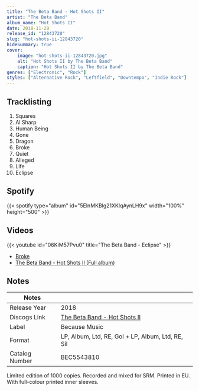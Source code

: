 ```yaml
---
title: "The Beta Band - Hot Shots II"
artist: "The Beta Band"
album_name: "Hot Shots II"
date: 2018-11-28
release_id: "12843720"
slug: "hot-shots-ii-12843720"
hideSummary: true
cover:
    image: "hot-shots-ii-12843720.jpg"
    alt: "Hot Shots II by The Beta Band"
    caption: "Hot Shots II by The Beta Band"
genres: ["Electronic", "Rock"]
styles: ["Alternative Rock", "Leftfield", "Downtempo", "Indie Rock"]
---
```

## Tracklisting
1. Squares
2. Al Sharp
3. Human Being
4. Gone
5. Dragon
6. Broke
7. Quiet
8. Alleged
9. Life
10. Eclipse
## Spotify
{{< spotify type="album" id="5ElnMKBlg21XKlqAynLH9x" width="100%" height="500" >}}

## Videos
{{< youtube id="06KiM57Pvu0" title="The Beta Band - Eclipse" >}}
- [Broke](https://www.youtube.com/watch?v=kB81YHKYDdI)
- [The Beta Band - Hot Shots II  (Full album)](https://www.youtube.com/watch?v=O7rjG--0oqU)

## Notes
| Notes          |             |
| ---------------| ----------- |
| Release Year   | 2018 |
| Discogs Link   | [The Beta Band - Hot Shots II](https://www.discogs.com/release/12843720-The-Beta-Band-Hot-Shots-II) |
| Label          | Because Music |
| Format         | LP, Album, Ltd, RE, Gol + LP, Album, Ltd, RE, Sil |
| Catalog Number | BEC5543810 |

Limited edition of 1000 copies.  Recorded and mixed for SRM.  Printed in EU.  With full-colour printed inner sleeves. 
